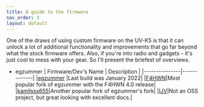 ```yaml
---
title: A guide to the firmware
nav_order: 3
layout: default
---
```


One of the draws of using custom firmware on the UV-K5 is that it can unlock a lot of additional functionality and improvements that go far beyond what the stock firmware offers. Also, if you're into radio and gadgets - it's just cool to mess with your gear. So I'll present the briefest of overviews.

* egzummer
| Firmware/Dev's Name | Description |
|---------------|-------------|
|[egzummer](https://github.com/egzumer/uv-k5-firmware-custom/releases/tag/v0.22) |Last build was January 2022|
|[F4HWN](https://github.com/armel/uv-k5-firmware-custom/releases/tag/v4.0)|Most popular fork of egzummer with the F4HWN 4.0 release|
|[kamilsss655](https://github.com/kamilsss655/uv-k5-firmware-custom/releases/tag/v.20.5)|Another popular fork of egzummer's fork|
|[IJV](https://www.universirius.com/en_gb/preppers/quansheng-uv-k5-manuale-del-firmware-ijv_2-9r5/#Sito-ufficiale)|Not an OSS project, but great looking with excellent docs.|

